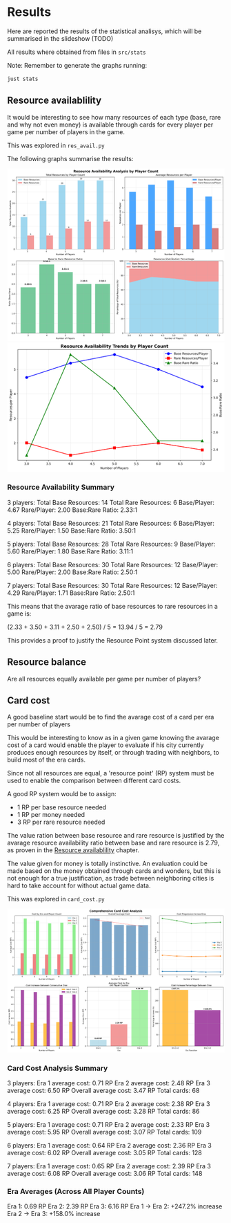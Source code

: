# Results

Here are reported the results of the statistical analisys, which will be summarised in the slideshow (TODO)

All results where obtained from files in `src/stats`

Note: Remember to generate the graphs running:

```sh
just stats
```

## Resource availablility

It would be interesting to see how many resources of each type (base, rare and why not even money) is available through cards for every player per game per number of players in the game.

This was explored in `res_avail.py`

The following graphs summarise the results:

![resource analisys](./../src/stats/assets/res_avail/resource_analysis_comprehensive.png)
![resource trend](./../src/stats/assets/res_avail/resource_trend_analysis.png)

### Resource Availability Summary

3 players:
  Total Base Resources: 14
  Total Rare Resources: 6
  Base/Player: 4.67
  Rare/Player: 2.00
  Base:Rare Ratio: 2.33:1

4 players:
  Total Base Resources: 21
  Total Rare Resources: 6
  Base/Player: 5.25
  Rare/Player: 1.50
  Base:Rare Ratio: 3.50:1

5 players:
  Total Base Resources: 28
  Total Rare Resources: 9
  Base/Player: 5.60
  Rare/Player: 1.80
  Base:Rare Ratio: 3.11:1

6 players:
  Total Base Resources: 30
  Total Rare Resources: 12
  Base/Player: 5.00
  Rare/Player: 2.00
  Base:Rare Ratio: 2.50:1

7 players:
  Total Base Resources: 30
  Total Rare Resources: 12
  Base/Player: 4.29
  Rare/Player: 1.71
  Base:Rare Ratio: 2.50:1


This means that the avarage ratio of base resources to rare resources in a game is:

(2.33 + 3.50 + 3.11 + 2.50 + 2.50) / 5 = 13.94 / 5 = 2.79

This provides a proof to justify the Resource Point system discussed later.

## Resource balance

Are all resources equally available per game per number of players?

## Card cost

A good baseline start would be to find the avarage cost of a card per era per number of players

This would be interesting to know as in a given game knowing the avarage cost of a card would enable the player to evaluate if his city currently produces enough resources by itself, or through trading with neighbors, to build most of the era cards.

Since not all resources are equal, a 'resource point' (RP) system must be used to enable the comparison between different card costs.

A good RP system would be to assign:

- 1 RP per base resource needed
- 1 RP per money needed
- 3 RP per rare resource needed

The value ration between base resource and rare resource is justified by the avarage resource availability ratio between base and rare resource is 2.79, as proven in the [Resource availablility](#resource-availability) chapter.

The value given for money is totally instinctive. An evaluation could be made based on the money obtained through cards and wonders, but this is not enough for a true justification, as trade between neighboring cities is hard to take account for without actual game data.

This was explored in `card_cost.py`

![card cost](./../src/stats/assets/card_cost/comprehensive_cost_analysis.png)

### Card Cost Analysis Summary

3 players:
  Era 1 average cost: 0.71 RP
  Era 2 average cost: 2.48 RP
  Era 3 average cost: 6.50 RP
  Overall average cost: 3.47 RP
  Total cards: 68

4 players:
  Era 1 average cost: 0.71 RP
  Era 2 average cost: 2.38 RP
  Era 3 average cost: 6.25 RP
  Overall average cost: 3.28 RP
  Total cards: 86

5 players:
  Era 1 average cost: 0.71 RP
  Era 2 average cost: 2.33 RP
  Era 3 average cost: 5.95 RP
  Overall average cost: 3.07 RP
  Total cards: 109

6 players:
  Era 1 average cost: 0.64 RP
  Era 2 average cost: 2.36 RP
  Era 3 average cost: 6.02 RP
  Overall average cost: 3.05 RP
  Total cards: 128

7 players:
  Era 1 average cost: 0.65 RP
  Era 2 average cost: 2.39 RP
  Era 3 average cost: 6.08 RP
  Overall average cost: 3.06 RP
  Total cards: 148

### Era Averages (Across All Player Counts)

  Era 1: 0.69 RP
  Era 2: 2.39 RP
  Era 3: 6.16 RP
  Era 1 → Era 2: +247.2% increase
  Era 2 → Era 3: +158.0% increase
